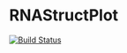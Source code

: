 # RNAStructPlot

[![Build Status](https://github.com/romanamo/RNAStructPlot.jl/actions/workflows/CI.yml/badge.svg?branch=master)](https://github.com/romanamo/RNAStructPlot.jl/actions/workflows/CI.yml?query=branch%3Amaster)
